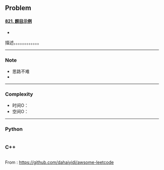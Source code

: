 ## Problem

#### [821. 题目示例](https://leetcode-cn.com/problems/shortest-distance-to-a-character/)

+

描述。。。。。。。。。。。。

------

### Note

- 思路不难
- 

------

### Complexity

- 时间O：
- 空间O：

------

### Python

```python

```

### C++

```C++

```



From : https://github.com/dahaiyidi/awsome-leetcode
